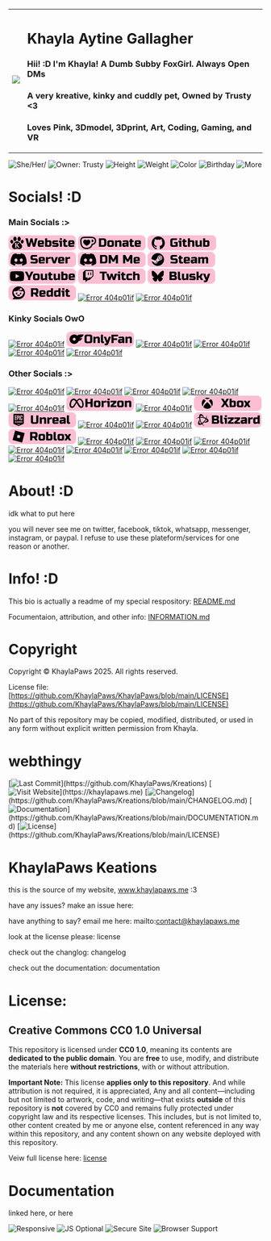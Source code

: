 <div align="center">

<table>
<tr>
  <td>
  <img src="pages/assets/media/MMOS-Stitched-PFP-Right.gif" width="220"><br>
</td>

  <td>

# Khayla Aytine Gallagher
<!-- Bios (However many lines fit) -->
### Hii! :D I'm Khayla! A Dumb Subby FoxGirl. Always Open DMs
### A very kreative, kinky and cuddly pet, Owned by Trusty <3
### Loves Pink, 3Dmodel, 3Dprint, Art, Coding, Gaming, and VR
<!-- Primary Greeting, 57/60 57/60 -->
<!-- Primary Bio 58/60 115/120 -->
<!-- Secondary bios, 57/60 172/180 -->
  

  </td>
</tr>
</table>
</div>

![She/Her/](https://badgen.net/badge/Female/She%2FHer%2FHers/?color=pink)
![Owner: Trusty](https://badgen.net/badge/Owner/Trusty/?color=pink)
![Height](https://badgen.net/badge/163cm/5'4%22/?color=pink)
![Weight](https://badgen.net/badge/52kg/114lb/?color=pink)
![Color](https://badgen.net/badge/Color/%23FBBED3/?color=pink)
![Birthday](https://badgen.net/badge/Birthday/Oct%2010%202004/?color=pink)
![More](https://badgen.net/badge/More/>>>/?color=pink)

# Socials! :D
### Main Socials :>
[![Error 404p01if](./branding/Socials_website.png?v=5)](https://khaylapaws.me)
[![Error 404p01if](./branding/Socials_donate.png?v=5)](https://ko-fi.com/khaylapaws)
[![Error 404p01if](./branding/Socials_github.png?v=5)](https://github.com/KhaylaPaws)
[![Error 404p01if](./branding/Socials_discordserver.png?v=5)](https://discord.com/invite/RHbhhmF8An)
[![Error 404p01if](./branding/Socials_discordme.png?v=5)](http://discord.com/users/1367264632841961533)
[![Error 404p01if](./branding/Socials_steam.png?v=5)](https://steamcommunity.com/id/khaylapaws)
[![Error 404p01if](./branding/Socials_youtube.png?=v5)](https://www.youtube.com/@KhaylaPaws)
[![Error 404p01if](./branding/Socials_twitch.png?v=5)](https://www.twitch.tv/khaylapaws)
[![Error 404p01if](./branding/Socials_blusky.png?v=5)](https://bsky.app/profile/khaylapaws.me)
[![Error 404p01if](./branding/Socials_reddit.png?v=5)](https://www.reddit.com/user/KhaylaPaws)
[![Error 404p01if](./branding/Socials_gravatar.png)](./404p02lf)
[![Error 404p01if](./branding/Socials_linktree.png)](./404p02lf)

### Kinky Socials OwO
[![Error 404p01if](./branding/Socials_e621.png)](./404p02lf)
[![Error 404p01if](./branding/Socials_onlyfans.png?v=5)](https://onlyfans.com/khaylapaws)
[![Error 404p01if](./branding/Socials_lovense.png)](./404p02lf)
[![Error 404p01if](./branding/Socials_fetlife.png)](./404p02lf)
[![Error 404p01if](./branding/Socials_flist.png)](./404p02lf)
[![Error 404p01if](./branding/Socials_kinklist.png)](./404p02lf)

### Other Socials :>
[![Error 404p01if](./branding/Socials_tumblr.png)](./404p02lf)
[![Error 404p01if](./branding/Socials_beacons.png)](./404p02lf)
[![Error 404p01if](./branding/Socials_linktree.png)](./404p02lf)
[![Error 404p01if](./branding/Socials_linktree.png)](./404p02lf)
[![Error 404p01if](./branding/Socials_patreon.png)](./404p02lf)
[![Error 404p01if](./branding/Socials_horizon.png?v=5)](https://horizon.meta.com/profile/KhaylaPaws)
[![Error 404p01if](./branding/Socials_shopify.png)](./404p02lf)
[![Error 404p01if](./branding/Socials_xbox.png?v=5?v=5)](https://www.xbox.com/play/user/KhaylaPaws)
[![Error 404p01if](./branding/Socials_unreal.png?v=5?v=5)](https://epicgames.com/u/b84cb591504d43bfbc8d909ab30fa0e9)
[![Error 404p01if](./branding/Socials_playstation.png)](./404p02lf)
[![Error 404p01if](./branding/Socials_bungie.png)](./404p02lf)
[![Error 404p01if](./branding/Socials_blizzard.png?v=5?v=5)](https://www.overbuff.com/players/KhaylaPaws-1652)
[![Error 404p01if](./branding/Socials_roblox.png?v=5?v=5)](https://www.roblox.com/users/8496405137/profile)
[![Error 404p01if](./branding/Socials_league.png)](./404p02lf)
[![Error 404p01if](./branding/Socials_riot.png)](./404p02lf)
[![Error 404p01if](./branding/Socials_ebay.png)](./404p02lf)
[![Error 404p01if](./branding/Socials_anime.png)](./404p02lf)
[![Error 404p01if](./branding/Socials_spotify.png)](./404p02lf)
[![Error 404p01if](./branding/Socials_soundcloud.png)](./404p02lf)
[![Error 404p01if](./branding/Socials_autodesk.png)](./404p02lf)
[![Error 404p01if](./branding/Socials_lego.png)](./404p02lf)

<!--
<a href="https://github.com/KhaylaPaws">
  <img src="https://img.shields.io/static/v1?label=&message=GitHub&color=fbbed3&logo=github&logoColor=black&style=flat" style="transform: scale(1.5); transform-origin: top left;">
</a>
-->

# About! :D
idk what to put here

you will never see me on twitter, facebook, tiktok, whatsapp, messenger, instagram, or paypal. I refuse to use these plateform/services for one reason or another.

# Info! :D
This bio is actually a readme of my special respository: [README.md](https://github.com/KhaylaPaws/KhaylaPaws/blob/main/README.md)

Focumentaion, attribution, and other info: [INFORMATION.md](https://github.com/KhaylaPaws/KhaylaPaws/blob/main/INFORMATION.md)

# Copyright

Copyright © KhaylaPaws 2025. All rights reserved.

License file: [https://github.com/KhaylaPaws/KhaylaPaws/blob/main/LICENSE](https://github.com/KhaylaPaws/KhaylaPaws/blob/main/LICENSE)

No part of this repository may be copied, modified, distributed, or used in any form without explicit written permission from Khayla.

# webthingy

[![Last Commit](https://badgen.net/badge/Last%20Commit/Updated/pink?)](https://github.com/KhaylaPaws/Kreations)
[![Visit Website](https://badgen.net/badge/Website/Open/pink?)](https://khaylapaws.me)
[![Changelog](https://badgen.net/badge/Changelog/View/pink?)](https://github.com/KhaylaPaws/Kreations/blob/main/CHANGELOG.md)
[![Documentation](https://badgen.net/badge/Docs/Read/pink?)](https://github.com/KhaylaPaws/Kreations/blob/main/DOCUMENTATION.md)
[![License](https://badgen.net/badge/License/MIT/pink?)](https://github.com/KhaylaPaws/Kreations/blob/main/LICENSE)

# KhaylaPaws Keations
this is the source of my website, www.khaylapaws.me :3

have any issues? make an issue here:

have anything to say? email me here: mailto:contact@khaylapaws.me

look at the license please: license

check out the changlog: changelog

check out the documentation: documentation

# License: 

## Creative Commons CC0 1.0 Universal

This repository is licensed under **CC0 1.0**, meaning its contents are **dedicated to the public domain**.
You are **free** to use, modify, and distribute the materials here **without restrictions**, with or without attribution.

**Important Note:**
This license **applies only to this repository**. And while attribution is not required, it is appreciated, 
Any and all content—including but not limited to artwork, code, and writing—that exists **outside** of this repository is **not** covered by CC0 and remains fully protected under copyright law and its respective licenses.
This includes, but is not limited to, other content created by me or anyone else, content referenced in any way within this repository, and any content shown on any website deployed with this repository.

Veiw full license here: [license](https://github.com/KhaylaPaws/Kreations/blob/main/LICENSE)

# Documentation

linked here, or here

![Responsive](https://badgen.net/badge/Supports/Any%20Device/pink?)
![JS Optional](https://badgen.net/badge/JavaScript/Optional/pink?)
![Secure Site](https://badgen.net/badge/Secure/SSL%20Enabled/pink?)
![Browser Support](https://badgen.net/badge/Supports/All%20Browsers/pink?)

